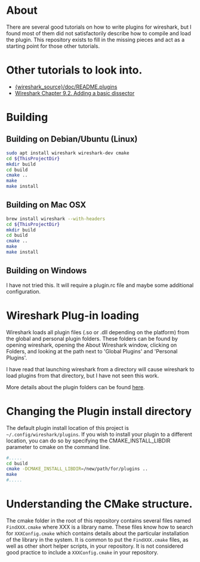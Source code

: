 # About

There are several good tutorials on how to write plugins for
wireshark, but I found most of them did not satisfactorily describe
how to compile and load the plugin. This repository exists to fill in
the missing pieces and act as a starting point for those other
tutorials.

# Other tutorials to look into.

* [{wireshark_source}/doc/README.plugins](https://github.com/wireshark/wireshark/blob/master/doc/README.plugins)
* [Wireshark Chapter 9.2. Adding a basic dissector](https://www.wireshark.org/docs/wsdg_html_chunked/ChDissectAdd.html)

# Building

## Building on Debian/Ubuntu (Linux)

```bash
sudo apt install wireshark wireshark-dev cmake
cd ${ThisProjectDir}
mkdir build
cd build
cmake ..
make
make install
```

## Building on Mac OSX

```bash
brew install wireshark --with-headers
cd ${ThisProjectDir}
mkdir build
cd build
cmake ..
make
make install
```

## Building on Windows

I have not tried this. It will require a plugin.rc file and maybe some
additional configuration.

# Wireshark Plug-in loading

Wireshark loads all plugin files (.so or .dll depending on the
platform) from the global and personal plugin folders. These folders
can be found by opening wireshark, opening the About Wireshark window,
clicking on Folders, and looking at the path next to 'Global Plugins'
and 'Personal Plugins'.

I have read that launching wireshark from a directory will cause
wireshark to load plugins from that directory, but I have not seen
this work.

More details about the plugin folders can be found [here](https://www.wireshark.org/docs/wsug_html_chunked/ChPluginFolders.html).

# Changing the Plugin install directory

The default plugin install location of this project is `~/.config/wireshark/plugins`. If you wish to install your plugin to a different location, you can do so by specifying the CMAKE_INSTALL_LIBDIR parameter to cmake on the command line.

```bash
#.....
cd build
cmake -DCMAKE_INSTALL_LIBDIR=/new/path/for/plugins ..
make
#.....
````

# Understanding the CMake structure.

The cmake folder in the root of this repository contains several files
named `FindXXX.cmake` where XXX is a library name. These files know
how to search for `XXXConfig.cmake` which contains details about the
particular installation of the library in the system. It is common to
put the `FindXXX.cmake` files, as well as other short helper scripts,
in your repository. It is not considered good practice to include a
`XXXConfig.cmake` in your repository.

